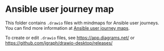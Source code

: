 # Ansible user journey map

This folder contains `.drawio` files with mindmaps for Ansible user journeys.
You can find more information at [Ansible user journey maps](https://hackmd.io/udqRBwPoRC-N-wLOm01UEQ).

To create or edit `.drawio` files, see https://app.diagrams.net/ or https://github.com/jgraph/drawio-desktop/releases/